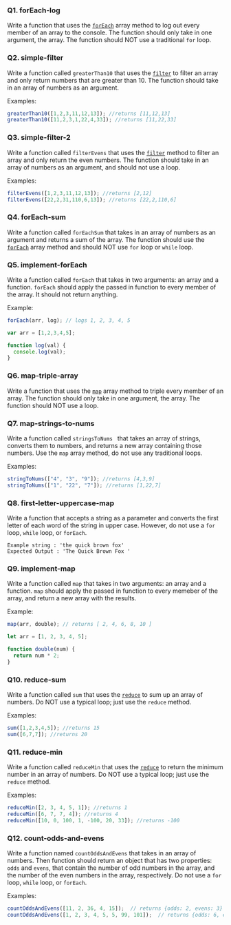 <!-- @acxbank forEach-log -->
### Q1. forEach-log

Write a function that uses the [`forEach`](http://www.w3schools.com/jsref/jsref_forEach.asp) array method to log out every member of an array to the console. The function should only take in one argument, the array. The function should NOT use a traditional `for` loop.
<!-- end @acxbank -->
<!-- @acxbank simple-filter -->
### Q2. simple-filter

Write a function called `greaterThan10` that uses the [`filter`](http://www.w3schools.com/jsref/jsref_filter.asp) to filter an array and only return numbers that are greater than 10. The function should take in an array of numbers as an argument. 

Examples:
```js
greaterThan10([1,2,3,11,12,13]); //returns [11,12,13]
greaterThan10([11,2,3,1,22,4,33]); //returns [11,22,33]
```
<!-- end @acxbank -->
<!-- @acxbank simple-filter-2 -->
### Q3. simple-filter-2

Write a function called `filterEvens` that uses the [`filter`](http://www.w3schools.com/jsref/jsref_filter.asp) method to filter an array and only return the even numbers. The function should take in an array of numbers as an argument, and should not use a loop.

Examples:
```js
filterEvens([1,2,3,11,12,13]); //returns [2,12]
filterEvens([22,2,31,110,6,13]); //returns [22,2,110,6]
```
<!-- end @acxbank -->
<!-- @acxbank forEach-sum -->
### Q4. forEach-sum

Write a function called `forEachSum` that takes in an array of numbers as an argument and returns a sum of the array. The function should use the [`forEach`](http://www.w3schools.com/jsref/jsref_forEach.asp) array method and should NOT use  `for` loop or `while` loop.
<!-- end @acxbank -->
<!-- @acxbank implement-forEach -->
### Q5. implement-forEach

Write a function called `forEach` that takes in two arguments: an array and a function. `forEach` should apply the passed in function to every member of the array. It should not return anything.

Example:
```javascript
forEach(arr, log); // logs 1, 2, 3, 4, 5

var arr = [1,2,3,4,5];

function log(val) {
  console.log(val);
}
```
<!-- end @acxbank -->
<!-- @acxbank map-triple-array -->
### Q6. map-triple-array

Write a function that uses the [`map`](https://developer.mozilla.org/en-US/docs/Web/JavaScript/Reference/Global_Objects/Array/map) array method to triple every member of an array. The function should only take in one argument, the array. The function should NOT use a loop.
<!-- end @acxbank -->
<!-- @acxbank map-strings-to-nums -->
### Q7. map-strings-to-nums

Write a function called `stringsToNums ` that takes an array of strings, converts them to numbers, and returns a new array containing those numbers. Use the `map` array method, do not use any traditional loops.

Examples:
```js
stringToNums(["4", "3", "9"]); //returns [4,3,9]
stringToNums(["1", "22", "7"]); //returns [1,22,7]
```
<!-- end @acxbank -->
<!-- @acxbank first-letter-uppercase-map -->
### Q8. first-letter-uppercase-map

Write a function that accepts a string as a parameter and converts the first letter of each word of the string in upper case. However, do not use a `for` loop, `while` loop, or `forEach`.
```
Example string : 'the quick brown fox' 
Expected Output : 'The Quick Brown Fox '
```
<!-- end @acxbank -->
<!-- @acxbank implement-map -->
### Q9. implement-map

Write a function called `map` that takes in two arguments: an array and a function. `map` should apply the passed in function to every memeber of the array, and return a new array with the results. 

Example:
```javascript
map(arr, double); // returns [ 2, 4, 6, 8, 10 ]

let arr = [1, 2, 3, 4, 5];

function double(num) {
  return num * 2;
}
```
<!-- end @acxbank -->
<!-- @acxbank reduce-sum -->
### Q10. reduce-sum

Write a function called `sum` that uses the [`reduce`](http://www.w3schools.com/jsref/jsref_reduce.asp) to sum up an array of numbers. Do NOT use a typical loop; just use the `reduce` method. 

Examples:
```js
sum([1,2,3,4,5]); //returns 15
sum([6,7,7]); //returns 20
```
<!-- end @acxbank -->
<!-- @acxbank reduce-min -->
### Q11. reduce-min

Write a function called `reduceMin` that uses the [`reduce`](http://www.w3schools.com/jsref/jsref_reduce.asp) to return the minimum number in an array of numbers. Do NOT use a typical loop; just use the `reduce` method. 

Examples:
```js
reduceMin([2, 3, 4, 5, 1]); //returns 1
reduceMin([6, 7, 7, 4]); //returns 4
reduceMin([10, 0, 100, 1, -100, 20, 33]); //returns -100
```
<!-- end @acxbank -->
<!-- @acxbank count-odds-and-evens -->
### Q12. count-odds-and-evens

Write a function named `countOddsAndEvens` that takes in an array of numbers. Then function should return an object that has two properties: `odds` and `evens`, that contain the number of odd numbers in the array, and the number of the even numbers in the array, respectively. Do not use a `for` loop, `while` loop, or `forEach`.


Examples:
```javascript
countOddsAndEvens([11, 2, 36, 4, 15]);  // returns {odds: 2, evens: 3}
countOddsAndEvens([1, 2, 3, 4, 5, 5, 99, 101]);  // returns {odds: 6, evens: 2}
```
<!-- end @acxbank -->
